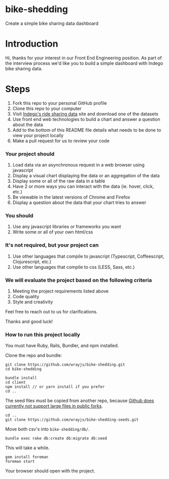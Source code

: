 # bike-shedding
Create a simple bike sharing data dashboard

# Introduction
Hi, thanks for your interest in our Front End Engineering position. As part of the interview process we'd like you to build a simple dashboard with Indego bike sharing data.

# Steps
1. Fork this repo to your personal GitHub profile
2. Clone this repo to your computer
3. Visit [Indego's ride sharing data](https://www.rideindego.com/about/data/) site and download one of the datasets
4. Use front end web technologies to build a chart and answer a question about the data
5. Add to the bottom of this README file details what needs to be done to view your project locally
6. Make a pull request for us to review your code

### Your project should
1. Load data via an asynchronous request in a web browser using javascript
2. Display a visual chart displaying the data or an aggregation of the data
3. Display some or all of the raw data in a table
4. Have 2 or more ways you can interact with the data (ie. hover, click, etc.)
5. Be viewable in the latest versions of Chrome and Firefox
6. Display a question about the data that your chart tries to answer

### You should
1. Use any javascript libraries or frameworks you want
2. Write some or all of your own html/css

### It's not required, but your project can
1. Use other languages that compile to javascript (Typescript, Coffeescript, Clojurescript, etc.)
2. Use other languages that compile to css (LESS, Sass, etc.)

### We will evaluate the project based on the following criteria
1. Meeting the project requirements listed above
2. Code quality
3. Style and creativity

Feel free to reach out to us for clarifications.

Thanks and good luck!

### How to run this project locally
You must have Ruby, Rails, Bundler, and npm installed.

Clone the repo and bundle:
```
git clone https://github.com/wrayjs/bike-shedding.git
cd bike-shedding
```

```
bundle install
cd client
npm install // or yarn install if you prefer
cd ..
```

The seed files must be copied from another repo, because [Github does currently not support large files in public forks](https://help.github.com/articles/collaboration-with-git-large-file-storage/).

```
cd ..
git clone https://github.com/wrayjs/bike-shedding-seeds.git
```

Move both csv's into `bike-shedding/db/`.

```
bundle exec rake db:create db:migrate db:seed
```

This will take a while.

```
gem install foreman
foreman start
```

Your browser should open with the project.
